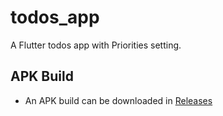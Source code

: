 # todos_app

A Flutter todos app with Priorities setting.

## APK Build

- An APK build can be downloaded in [Releases](https://github.com/emdimacali/todos_app/releases)
